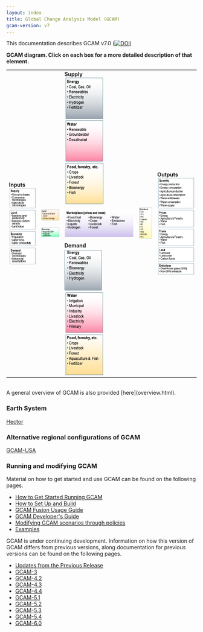 ```yaml
---
layout: index
title: Global Change Analysis Model (GCAM)
gcam-version: v7
---
```


This documentation describes GCAM v7.0 ([![DOI](https://zenodo.org/badge/DOI/10.5281/zenodo.6619287.svg)](https://doi.org/10.5281/zenodo.6619287))


**GCAM diagram. Click on each box for a more detailed description of that element.**
<table>
<tr>
<td rowspan="4"> <b>Inputs</b> <br> <a href="inputs_supply.html"> <img src="gcam-figs/input_supply.png"></a> <br> <a href="inputs_land.html"> <img src="gcam-figs/input_land.png"></a> <br> <a href="inputs_economy.html"> <img src="gcam-figs/input_economy.png"></a> <br> <a href="inputs_demand.html"> <img src="gcam-figs/input_demand.png"></a></td>
<td>  </td>
<td> <b>Supply</b> <br> <a href="supply_energy.html"> <img src="gcam-figs/supply_energy.png"></a>  <a href="supply_water.html"> <img src="gcam-figs/supply_water.png"></a>  <a href="supply_land.html"> <img src="gcam-figs/supply_land.png"></a> </td>
<td> </td>
<td rowspan="4"> <b>Outputs</b> <br> <a href="outputs_quantity.html"> <img src="gcam-figs/output_quantity.png"></a> <br> <a href="outputs_prices.html"> <img src="gcam-figs/output_price.png"></a> <br> <a href="outputs_trade.html"> <img src="gcam-figs/output_trade.png"></a> <br> <a href="outputs_land.html"> <img src="gcam-figs/output_land.png"></a> <br> <a href="outputs_emissions.html"> <img src="gcam-figs/output_emissions.png"></a> </td>
</tr>
<tr>
<td> <a href="land.html"> <img src="gcam-figs/land.png"></a>  </td>
<td style="text-align: center; vertical-align: middle;" rowspan="2"> <a href="marketplace.html"> <img src="gcam-figs/marketplace.png"></a> </td>
<td rowspan="2"> <a href="emissions.html"> <img src="gcam-figs/emissions.png"></a>  </td>
</tr>
<tr>
<td>  <a href="economy.html"> <img src="gcam-figs/economy.png"></a> </td>
</tr>
<tr>
<td>  </td>
<td>  <b>Demand</b> <br> <a href="demand_energy.html"> <img src="gcam-figs/demand_energy.png"></a>  <a href="demand_water.html"> <img src="gcam-figs/demand_water.png"></a>  <a href="demand_land.html"> <img src="gcam-figs/demand_land.png"></a>  </td>
<td>   </td>
</tr>
</table>

<br/>
A general overview of GCAM is also provided [here](overview.html).

### Earth System
[Hector](hector.html)

### Alternative regional configurations of GCAM

[GCAM-USA](gcam-usa.html)

### Running and modifying GCAM

Material on how to get started and use GCAM can be found on the following pages.

* [How to Get Started Running GCAM](user-guide.html)
* [How to Set Up and Build ](gcam-build.html)
* [GCAM Fusion Usage Guide](fusion.html)
* [GCAM Developer's Guide](dev-guide.html)
* [Modifying GCAM scenarios through policies](policies.html)
* [Examples](policies_examples.html)
	
GCAM is under continuing development. Information on how this version of GCAM differs from previous versions, along documentation for previous versions can be found on the following pages.

* [Updates from the Previous Release](updates.html)
* [GCAM-3](v3.2/toc.html)
* [GCAM-4.2](v4.2/toc.html)
* [GCAM-4.3](v4.3/toc.html)
* [GCAM-4.4](v4.4/toc.html)
* [GCAM-5.1](v5.1/toc.html)
* [GCAM-5.2](v5.2/toc.html)
* [GCAM-5.3](v5.3/toc.html)
* [GCAM-5.4](v5.4/toc.html)
* [GCAM-6.0](v6.0/toc.html)

